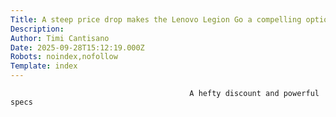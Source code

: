 ```yaml
---
Title: A steep price drop makes the Lenovo Legion Go a compelling option
Description: 
Author: Timi Cantisano
Date: 2025-09-28T15:12:19.000Z
Robots: noindex,nofollow
Template: index
---
```


                                            A hefty discount and powerful specs
                                        